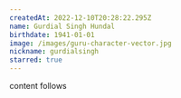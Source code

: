```yaml
---
createdAt: 2022-12-10T20:28:22.295Z
name: Gurdial Singh Hundal
birthdate: 1941-01-01
image: /images/guru-character-vector.jpg
nickname: gurdialsingh
starred: true
---
```

content follows